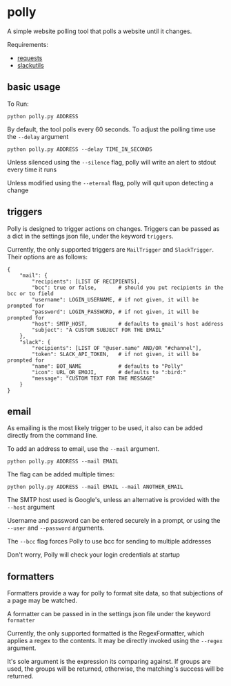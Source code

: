 polly
=====

A simple website polling tool that polls a website until it changes.

Requirements:
  * [requests](http://docs.python-requests.org/en/latest/index.html)
  * [slackutils](https://github.com/spurll/slackutils)

basic usage
-----------
To Run:
```
python polly.py ADDRESS
```

By default, the tool polls every 60 seconds. To adjust the polling time use the ```--delay``` argument
```
python polly.py ADDRESS --delay TIME_IN_SECONDS
```

Unless silenced using the ```--silence``` flag, polly will write an alert to stdout every time it runs

Unless modified using the ```--eternal``` flag, polly will quit upon detecting a change

triggers
--------
Polly is designed to trigger actions on changes. Triggers can be passed as a dict in the
settings json file, under the keyword ```triggers```.

Currently, the only supported triggers are ```MailTrigger``` and ```SlackTrigger```. Their options
are as follows:

```
{
    "mail": {
        "recipients": [LIST OF RECIPIENTS],
        "bcc": true or false,       # should you put recipients in the bcc or to field
        "username": LOGIN_USERNAME, # if not given, it will be prompted for
        "password": LOGIN_PASSWORD, # if not given, it will be prompted for
        "host": SMTP_HOST,          # defaults to gmail's host address
        "subject": "A CUSTOM SUBJECT FOR THE EMAIL"
    },
    "slack": {
        "recipients": [LIST OF "@user.name" AND/OR "#channel"],
        "token": SLACK_API_TOKEN,   # if not given, it will be prompted for
        "name": BOT_NAME            # defaults to "Polly"
        "icon": URL_OR_EMOJI,       # defaults to ":bird:"
        "message": "CUSTOM TEXT FOR THE MESSAGE"
    }
}
```

email
-----
As emailing is the most likely trigger to be used, it also can be added
directly from the command line.

To add an address to email, use the ```--mail``` argument.
```
python polly.py ADDRESS --mail EMAIL
```
The flag can be added multiple times:
```
python polly.py ADDRESS --mail EMAIL --mail ANOTHER_EMAIL
```

The SMTP host used is Google's, unless an alternative is provided with the ```--host``` argument

Username and password can be entered securely in a prompt, or using the ```--user``` and ```--password``` arguments.

The ```--bcc``` flag forces Polly to use bcc for sending to multiple addresses

Don't worry, Polly will check your login credentials at startup

formatters
----------
Formatters provide a way for polly to format site data, so that subjections of a page may be watched.

A formatter can be passed in in the settings json file under the keyword ```formatter```

Currently, the only supported formatted is the RegexFormatter, which applies a regex to the contents.
It may be directly invoked using the ```--regex``` argument.

It's sole argument is the expression its comparing against. If groups are used, the groups will be returned,
otherwise, the matching's success will be returned.
